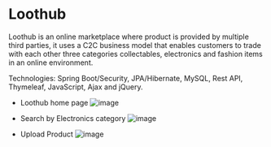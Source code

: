 # Loothub


Loothub is an online marketplace where product is provided by multiple third parties, it uses a C2C business model that enables customers to trade with each other three categories collectables, electronics and fashion items in an online environment.

Technologies: Spring Boot/Security, JPA/Hibernate, MySQL, Rest API, Thymeleaf, JavaScript, Ajax and jQuery.

* Loothub home page
![image](https://user-images.githubusercontent.com/39504405/109416222-89a8ee80-79c5-11eb-9b3c-3047ceb66fff.png)

* Search by Electronics category
![image](https://user-images.githubusercontent.com/39504405/109416391-9ed24d00-79c6-11eb-95cc-6e789277d091.png)

* Upload Product
![image](https://user-images.githubusercontent.com/39504405/109416464-16a07780-79c7-11eb-9099-3445eb5e2f99.png)
